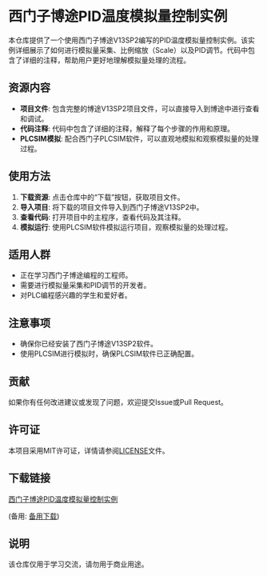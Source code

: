 # 西门子博途PID温度模拟量控制实例

本仓库提供了一个使用西门子博途V13SP2编写的PID温度模拟量控制实例。该实例详细展示了如何进行模拟量采集、比例缩放（Scale）以及PID调节。代码中包含了详细的注释，帮助用户更好地理解模拟量处理的流程。

## 资源内容

- **项目文件**: 包含完整的博途V13SP2项目文件，可以直接导入到博途中进行查看和调试。
- **代码注释**: 代码中包含了详细的注释，解释了每个步骤的作用和原理。
- **PLCSIM模拟**: 配合西门子PLCSIM软件，可以直观地模拟和观察模拟量的处理过程。

## 使用方法

1. **下载资源**: 点击仓库中的“下载”按钮，获取项目文件。
2. **导入项目**: 将下载的项目文件导入到西门子博途V13SP2中。
3. **查看代码**: 打开项目中的主程序，查看代码及其注释。
4. **模拟运行**: 使用PLCSIM软件模拟运行项目，观察模拟量的处理过程。

## 适用人群

- 正在学习西门子博途编程的工程师。
- 需要进行模拟量采集和PID调节的开发者。
- 对PLC编程感兴趣的学生和爱好者。

## 注意事项

- 确保你已经安装了西门子博途V13SP2软件。
- 使用PLCSIM进行模拟时，确保PLCSIM软件已正确配置。

## 贡献

如果你有任何改进建议或发现了问题，欢迎提交Issue或Pull Request。

## 许可证

本项目采用MIT许可证，详情请参阅[LICENSE](LICENSE)文件。

## 下载链接
[西门子博途PID温度模拟量控制实例]() 

(备用: [备用下载](https://pan.baidu.com/s/1doyQI83d-AOzTcsmq92Lew?pwd=1234))

## 说明

该仓库仅用于学习交流，请勿用于商业用途。

